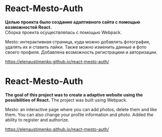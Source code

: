 # **React-Mesto-Auth** 

**Целью проекта было создание адаптивного сайта с помощью возможностей React.**    
Сборка проекта осуществлялась с помощью Webpack.

Mesto: интерактивная страница, куда можно добавлять фотографии, удалять их и ставить лайки.
Также можно изменить данные и фото своего профиля. 
Добавлена возможность регистрациии и авторизации.

https://elenaustimenko.github.io/react-mesto-auth/

# **React-Mesto-Auth**  

**The goal of this project was to create a adaptive website using the possibilities of React.** 
The project was built using Webpack. 

Mesto: an interactive page where you can add photos, delete them and like them.
You can also change your profile information and photo. 
Added the ability to register and authorize.

https://elenaustimenko.github.io/react-mesto-auth/